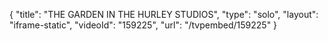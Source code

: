 {
    "title": "THE GARDEN IN THE HURLEY STUDIOS",
    "type": "solo",
    "layout": "iframe-static",
    "videoId": "159225",
    "url": "\/tvpembed\/159225"
}